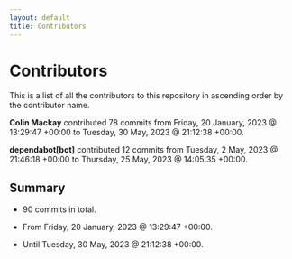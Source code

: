 ```yaml
---
layout: default
title: Contributors
---
```


# Contributors

This is a list of all the contributors to this repository in ascending order by the contributor name.

**Colin Mackay** contributed 78 commits from Friday, 20 January, 2023 @ 13:29:47 +00:00 to Tuesday, 30 May, 2023 @ 21:12:38 +00:00.

**dependabot[bot]** contributed 12 commits from Tuesday, 2 May, 2023 @ 21:46:18 +00:00 to Thursday, 25 May, 2023 @ 14:05:35 +00:00.

## Summary

*  90 commits in total.

*  From Friday, 20 January, 2023 @ 13:29:47 +00:00.

*  Until Tuesday, 30 May, 2023 @ 21:12:38 +00:00.

